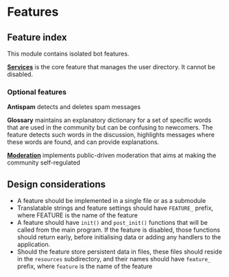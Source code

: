 # Features

## Feature index

This module contains isolated bot features.

**<a href="services/README.md">Services</a>** is the core feature that manages the user directory.  It cannot be disabled.

### Optional features

**Antispam** detects and deletes spam messages

**Glossary** maintains an explanatory dictionary for a set of specific words that are used in the community but can be confusing to newcomers.  The feature detects such words in the discussion, highlights messages where these words are found, and can provide explanations.

**<a href="moderation/README.md">Moderation</a>** implements public-driven moderation that aims at making the community self-regulated

## Design considerations

- A feature should be implemented in a single file or as a submodule
- Translatable strings and feature settings should have `FEATURE_` prefix, where FEATURE is the name of the feature
- A feature should have `init()` and `post_init()` functions that will be called from the main program.  If the feature is disabled, those functions should return early, before initialising data or adding any handlers to the application.  
- Should the feature store persistent data in files, these files should reside in the `resources` subdirectory, and their names should have `feature_` prefix, where `feature` is the name of the feature


